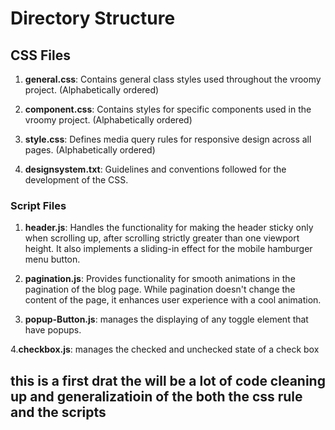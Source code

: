 # Directory Structure

## CSS Files

1. **general.css**: Contains general class styles used throughout the vroomy project. (Alphabetically ordered)

2. **component.css**: Contains styles for specific components used in the vroomy project. (Alphabetically ordered)

3. **style.css**: Defines media query rules for responsive design across all pages. (Alphabetically ordered)

4. **designsystem.txt**: Guidelines and conventions followed for the development of the CSS.

### Script Files

1. **header.js**: Handles the functionality for making the header sticky only when scrolling up, after scrolling strictly greater than one viewport height. It also implements a sliding-in effect for the mobile hamburger menu button.

2. **pagination.js**: Provides functionality for smooth animations in the pagination of the blog page. While pagination doesn't change the content of the page, it enhances user experience with a cool animation.

3. **popup-Button.js**: manages the displaying of any toggle element that have popups.

4.**checkbox.js**: manages the checked and unchecked state of a check box

## this is a first drat the will be a lot of code cleaning up and generalizatioin of the both the css rule and the scripts
